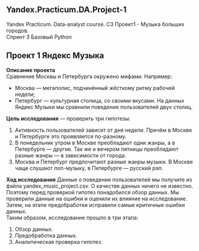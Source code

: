 ## Yandex.Practicum.DA.Project-1
Yandex Practicum. Data-analyst course. С3 Проект1 - Музыка больших городов.   
Спринт 3 Базовый Python
## Проект 1 Яндекс Музыка

**Описание проекта**   
Сравнение Москвы и Петербурга окружено мифами. Например:
* Москва — мегаполис, подчинённый жёсткому ритму рабочей недели;
* Петербург — культурная столица, со своими вкусами.
На данных Яндекс Музыки мы сравнили поведение пользователей двух столиц.  

**Цель исследования** — проверить три гипотезы:
1. Активность пользователей зависит от дня недели. Причём в Москве и Петербурге это проявляется по-разному.
2. В понедельник утром в Москве преобладают одни жанры, а в Петербурге — другие. Так же и вечером пятницы преобладают разные жанры — в зависимости от города.
3. Москва и Петербург предпочитают разные жанры музыки. В Москве чаще слушают поп-музыку, в Петербурге — русский рэп.

**Ход исследования**
Данные о поведении пользователей мы получите из файла yandex_music_project.csv. О качестве данных ничего не известно. Поэтому перед проверкой гипотез понадобился обзор данных.
Мы проверили данные на ошибки и оценили их влияние на исследование. Затем, на этапе предобработки исправили самые критичные ошибки данных.  
Таким образом, исследование прошло в три этапа:  
1. Обзор данных.
2. Предобработка данных.
3. Аналитическая проверка гипотез.
